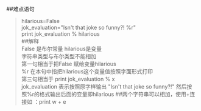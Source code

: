 ##难点语句  
>hilarious=False  
jok_evaluation="Isn't that joke so funny?! %r"  
print jok_evaluation % hilarious  
##解释  
False 是布尔常量  hilarious是变量  
字符串类型与布尔类型不能相加  
第一句相当于把False 赋给变量hilarious  
%r 在本句中指把hilarious这个变量值按照字面形式打印  
第三句相当于 print jok_evaluation % x   
jok_evaluation 表示按照原字样输出 "Isn't that joke so funny?!" 然后按照%r的格式输出后面的变量即hilarious
##两个字符串可以相加，使用+连接如 ：print w + e
